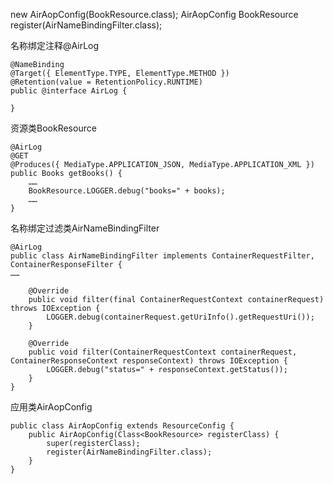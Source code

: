 new AirAopConfig(BookResource.class);
AirAopConfig
BookResource
 register(AirNameBindingFilter.class);
 
名称绑定注释@AirLog

	@NameBinding
	@Target({ ElementType.TYPE, ElementType.METHOD })
	@Retention(value = RetentionPolicy.RUNTIME)
	public @interface AirLog {
	
	}

资源类BookResource

    @AirLog
    @GET
    @Produces({ MediaType.APPLICATION_JSON, MediaType.APPLICATION_XML })
    public Books getBooks() {
		……
		BookResource.LOGGER.debug("books=" + books);
		……
    }

名称绑定过滤类AirNameBindingFilter

	@AirLog
	public class AirNameBindingFilter implements ContainerRequestFilter, ContainerResponseFilter {
	……
	
	    @Override
	    public void filter(final ContainerRequestContext containerRequest) throws IOException {
	        LOGGER.debug(containerRequest.getUriInfo().getRequestUri());
	    }
	
	    @Override
	    public void filter(ContainerRequestContext containerRequest, ContainerResponseContext responseContext) throws IOException {
	        LOGGER.debug("status=" + responseContext.getStatus());
	    }
	}

应用类AirAopConfig

	public class AirAopConfig extends ResourceConfig {
	    public AirAopConfig(Class<BookResource> registerClass) {
	        super(registerClass);
	        register(AirNameBindingFilter.class);
	    }
	}

